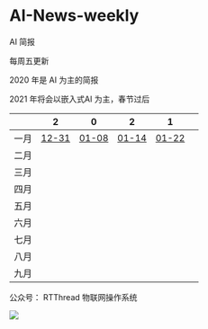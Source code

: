 # AI-News-weekly
AI 简报

每周五更新

2020 年是 AI 为主的简报

2021 年将会以嵌入式AI 为主，春节过后

|      |                  2                   |                  0                   |                 2                  |                 1                 |      |
| :--: | :----------------------------------: | :----------------------------------: | :--------------------------------: | :-------------------------------: | ---- |
| 一月 | [12-31](./2020/AI%20简报20201231.md) | [01-08](./2021/AI%20简报20210108.md) | [01-14](2021/AI%20简报20210114.md) | [01-22](./2021/AI简报20210122.md) |      |
| 二月 |                                      |                                      |                                    |                                   |      |
| 三月 |                                      |                                      |                                    |                                   |      |
| 四月 |                                      |                                      |                                    |                                   |      |
| 五月 |                                      |                                      |                                    |                                   |      |
| 六月 |                                      |                                      |                                    |                                   |      |
| 七月 |                                      |                                      |                                    |                                   |      |
| 八月 |                                      |                                      |                                    |                                   |      |
| 九月 |                                      |                                      |                                    |                                   |      |

公众号： RTThread 物联网操作系统

![](https://gitee.com/lebhoryi/PicGoPictureBed/raw/master/img/20210114105417.png)
